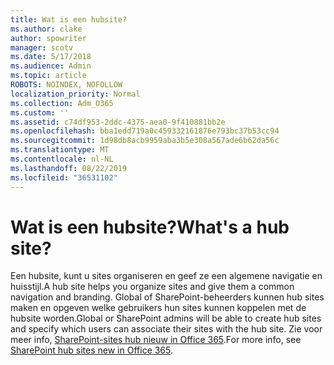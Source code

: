 ```yaml
---
title: Wat is een hubsite?
ms.author: clake
author: spowriter
manager: scotv
ms.date: 5/17/2018
ms.audience: Admin
ms.topic: article
ROBOTS: NOINDEX, NOFOLLOW
localization_priority: Normal
ms.collection: Adm_O365
ms.custom: ''
ms.assetid: c74df953-2ddc-4375-aea0-9f410881bb2e
ms.openlocfilehash: bba1edd719a0c459332161876e793bc37b53cc94
ms.sourcegitcommit: 1d98db8acb9959aba3b5e308a567ade6b62da56c
ms.translationtype: MT
ms.contentlocale: nl-NL
ms.lasthandoff: 08/22/2019
ms.locfileid: "36531102"
---
```

# <a name="whats-a-hub-site"></a><span data-ttu-id="fd6f1-102">Wat is een hubsite?</span><span class="sxs-lookup"><span data-stu-id="fd6f1-102">What's a hub site?</span></span>

<span data-ttu-id="fd6f1-103">Een hubsite, kunt u sites organiseren en geef ze een algemene navigatie en huisstijl.</span><span class="sxs-lookup"><span data-stu-id="fd6f1-103">A hub site helps you organize sites and give them a common navigation and branding.</span></span> <span data-ttu-id="fd6f1-104">Global of SharePoint-beheerders kunnen hub sites maken en opgeven welke gebruikers hun sites kunnen koppelen met de hubsite worden.</span><span class="sxs-lookup"><span data-stu-id="fd6f1-104">Global or SharePoint admins will be able to create hub sites and specify which users can associate their sites with the hub site.</span></span> <span data-ttu-id="fd6f1-105">Zie voor meer info, [SharePoint-sites hub nieuw in Office 365](https://go.microsoft.com/fwlink/?linkid=869388).</span><span class="sxs-lookup"><span data-stu-id="fd6f1-105">For more info, see [SharePoint hub sites new in Office 365](https://go.microsoft.com/fwlink/?linkid=869388).</span></span>
  

